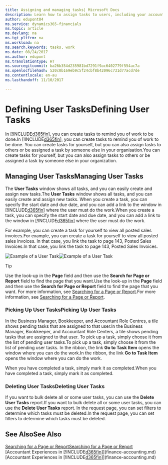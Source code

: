 ```yaml
---
title: Assigning and managing tasks| Microsoft Docs
description: Learn how to assign tasks to users, including your accountant, in Dynamics 365 Business edition
author: edupont04
ms.service: dynamics365-financials
ms.topic: article
ms.devlang: na
ms.tgt_pltfrm: na
ms.workload: na
ms.search.keywords: tasks, work
ms.date: 08/24/2017
ms.author: edupont
ms.translationtype: HT
ms.sourcegitcommit: ba26b354d235981bd7291f9ac6402779f554ac7a
ms.openlocfilehash: 520c0b169eb9c5f24cbf8b42096c731d77acd7de
ms.contentlocale: en-au
ms.lasthandoff: 11/10/2017

---
```

# <a name="defining-user-tasks"></a><span data-ttu-id="7fa61-103">Defining User Tasks</span><span class="sxs-lookup"><span data-stu-id="7fa61-103">Defining User Tasks</span></span>
<span data-ttu-id="7fa61-104">In [!INCLUDE[d365fin](includes/d365fin_md.md)], you can create tasks to remind you of work to be done.</span><span class="sxs-lookup"><span data-stu-id="7fa61-104">In [!INCLUDE[d365fin](includes/d365fin_md.md)], you can create tasks to remind you of work to be done.</span></span> <span data-ttu-id="7fa61-105">You can create tasks for yourself, but you can also assign tasks to others or be assigned a task by someone else in your organisation.</span><span class="sxs-lookup"><span data-stu-id="7fa61-105">You can create tasks for yourself, but you can also assign tasks to others or be assigned a task by someone else in your organization.</span></span>  

## <a name="managing-user-tasks"></a><span data-ttu-id="7fa61-106">Managing User Tasks</span><span class="sxs-lookup"><span data-stu-id="7fa61-106">Managing User Tasks</span></span>
<span data-ttu-id="7fa61-107">The **User Tasks** window shows all tasks, and you can easily create and assign new tasks.</span><span class="sxs-lookup"><span data-stu-id="7fa61-107">The **User Tasks** window shows all tasks, and you can easily create and assign new tasks.</span></span> <span data-ttu-id="7fa61-108">When you create a task, you can specify the start date and due date, and you can add a link to the window in [!INCLUDE[d365fin](includes/d365fin_md.md)] where the user must do the work.</span><span class="sxs-lookup"><span data-stu-id="7fa61-108">When you create a task, you can specify the start date and due date, and you can add a link to the window in [!INCLUDE[d365fin](includes/d365fin_md.md)] where the user must do the work.</span></span>  

<span data-ttu-id="7fa61-109">For example, you can create a task for yourself to view all posted sales invoices.</span><span class="sxs-lookup"><span data-stu-id="7fa61-109">For example, you can create a task for yourself to view all posted sales invoices.</span></span> <span data-ttu-id="7fa61-110">In that case, you link the task to page 143, Posted Sales Invoices.</span><span class="sxs-lookup"><span data-stu-id="7fa61-110">In that case, you link the task to page 143, Posted Sales Invoices.</span></span>  

<span data-ttu-id="7fa61-111">![Example of a User Task](media/across-user-tasks/sample-user-task.png "Example of a user task")</span><span class="sxs-lookup"><span data-stu-id="7fa61-111">![Example of a User Task](media/across-user-tasks/sample-user-task.png "Example of a user task")</span></span>

> [!TIP]  
>  <span data-ttu-id="7fa61-112">Use the look-up in the **Page** field and then use the **Search for Page or Report** field to find the page that you want.</span><span class="sxs-lookup"><span data-stu-id="7fa61-112">Use the look-up in the **Page** field and then use the **Search for Page or Report** field to find the page that you want.</span></span> <span data-ttu-id="7fa61-113">For more information, see [Searching for a Page or Report](ui-search.md).</span><span class="sxs-lookup"><span data-stu-id="7fa61-113">For more information, see [Searching for a Page or Report](ui-search.md).</span></span>  

### <a name="picking-up-user-tasks"></a><span data-ttu-id="7fa61-114">Picking Up User Tasks</span><span class="sxs-lookup"><span data-stu-id="7fa61-114">Picking Up User Tasks</span></span>
<span data-ttu-id="7fa61-115">In the Business Manager, Bookkeeper, and Accountant Role Centres, a tile shows pending tasks that are assigned to that user.</span><span class="sxs-lookup"><span data-stu-id="7fa61-115">In the Business Manager, Bookkeeper, and Accountant Role Centers, a tile shows pending tasks that are assigned to that user.</span></span> <span data-ttu-id="7fa61-116">To pick up a task, simply choose it from the list of pending user tasks.</span><span class="sxs-lookup"><span data-stu-id="7fa61-116">To pick up a task, simply choose it from the list of pending user tasks.</span></span> <span data-ttu-id="7fa61-117">In the ribbon, the link **Go to Task Item** opens the window where you can do the work.</span><span class="sxs-lookup"><span data-stu-id="7fa61-117">In the ribbon, the link **Go to Task Item** opens the window where you can do the work.</span></span>  

<span data-ttu-id="7fa61-118">When you have completed a task, simply mark it as completed.</span><span class="sxs-lookup"><span data-stu-id="7fa61-118">When you have completed a task, simply mark it as completed.</span></span>  

### <a name="deleting-user-tasks"></a><span data-ttu-id="7fa61-119">Deleting User Tasks</span><span class="sxs-lookup"><span data-stu-id="7fa61-119">Deleting User Tasks</span></span>
<span data-ttu-id="7fa61-120">If you want to bulk delete all or some user tasks, you can use the **Delete User Tasks** report.</span><span class="sxs-lookup"><span data-stu-id="7fa61-120">If you want to bulk delete all or some user tasks, you can use the **Delete User Tasks** report.</span></span> <span data-ttu-id="7fa61-121">In the request page, you can set filters to determine which tasks must be deleted.</span><span class="sxs-lookup"><span data-stu-id="7fa61-121">In the request page, you can set filters to determine which tasks must be deleted.</span></span>  

## <a name="see-also"></a><span data-ttu-id="7fa61-122">See Also</span><span class="sxs-lookup"><span data-stu-id="7fa61-122">See Also</span></span>
[<span data-ttu-id="7fa61-123">Searching for a Page or Report</span><span class="sxs-lookup"><span data-stu-id="7fa61-123">Searching for a Page or Report</span></span>](ui-search.md)  
<span data-ttu-id="7fa61-124">[Accountant Experiences in [!INCLUDE[d365fin](includes/d365fin_md.md)]](finance-accounting.md)</span><span class="sxs-lookup"><span data-stu-id="7fa61-124">[Accountant Experiences in [!INCLUDE[d365fin](includes/d365fin_md.md)]](finance-accounting.md)</span></span>  

